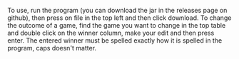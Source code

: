 To use, run the program (you can download the jar in the releases page on github), then press on file in the top left and then click download. To change the outcome of a game, find the game you want to change in the top table and double click on the winner column, make your edit and then press enter. The entered winner must be spelled exactly how it is spelled in the program, caps doesn't matter.
